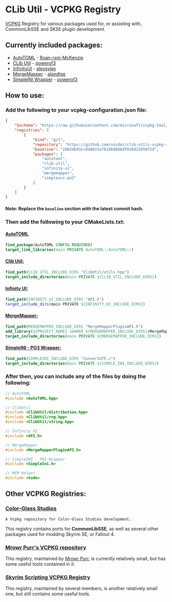 # CLib Util - VCPKG Registry

[VCPKG](https://vcpkg.io) Registry for various packages used for, or assisting with, CommonLibSSE and SKSE plugin development.

## Currently included packages&colon;

* [AutoTOML](https://github.com/Ryan-rsm-McKenzie/AutoTOML) - [Ryan-rsm-McKenzie](https://github.com/Ryan-rsm-McKenzie)
* [CLib Util](https://github.com/powerof3/CLibUtil) - [powerof3](https://github.com/powerof3)
* [InfinityUI](https://github.com/alexsylex/InfinityUI) - [alexsylex](https://github.com/alexsylex)
* [MergeMapper](https://github.com/alandtse/MergeMapper) - [alandtse](https://github.com/alandtse)
* [SimpleINI Wrapper](https://github.com/powerof3/simpleini) - [powerof3](https://github.com/powerof3)

## How to use&colon;

### Add the following to your vcpkg-configuration.json file&colon;

```json
{
    "$schema": "https://raw.githubusercontent.com/microsoft/vcpkg-tool/main/docs/vcpkg-configuration.schema.json",
    "registries": [
        {
            "kind": "git",
            "repository": "https://github.com/voidei/clib-utils-vcpkg-repository",
            "baseline": "20024b93cc048815af81db9608df020d25850f2d",
            "packages": [
                "autotoml",
                "clib-util",
                "infinity-ui",
                "mergemapper",
                "simpleini-po3"
            ]
        }
    ]
}
```

#### Note: Replace the `baseline` section with the latest commit hash&period;

### Then add the following to your CMakeLists.txt&colon;

#### [AutoTOML](https://github.com/shad0wshayd3/AutoTOML/)

```cmake
find_package(AutoTOML CONFIG REQUIRED)
target_link_libraries(main PRIVATE AutoTOML::AutoTOML::)
```

#### [Clib Util&colon;](https://github.com/powerof3/CLibUtil)

```cmake
find_path(CLIB_UTIL_INCLUDE_DIRS "ClibUtil/utils.hpp")
target_include_directories(main PRIVATE ${CLIB_UTIL_INCLUDE_DIRS})
```

#### [Infinity UI&colon;](https://github.com/alexsylex/InfinityUI)

```cmake
find_path(INFINITY_UI_INCLUDE_DIRS "API.h")
target_include_dirs(main PRIVATE ${INFINITY_UI_INCLUDE_DIRS})
```

#### [MergeMapper&colon;](https://github.com/alandtse/MergeMapper)

```cmake
find_path(MERGEMAPPER_INCLUDE_DIRS "MergeMapperPluginAPI.h")
add_library(${PROJECT_NAME} SHARED ${MERGEMAPPER_INCLUDE_DIRS}/MergeMapperPluginAPI.cpp)
target_include_directories(main PRIVATE ${MERGEMAPPER_INCLUDE_DIRS})
```

#### [SimpleINI - PO3 Wrapper&colon;](https://github.com/powerof3/simpleini)

```cmake
find_path(SIMPLEINI_INCLUDE_DIRS "ConvertUTF.c")
target_include_directories(main PRIVATE ${SIMPLE_INI_INCLUDE_DIRS})
```

<!--
#### [MCM Helper&colon;](https://github.com/Exit-9B/MCM-Helper)

```cmake
todo
```
-->

### After then, you can include any of the files by doing the following&colon;

```h
// AutoTOML
#include <AutoTOML.hpp>

// ClibUtil
#include <ClibUtil/distribution.hpp>
#include <ClibUtil/rng.hpp>
#include <ClibUtil/string.hpp>

// Infinity UI
#include <API.h>

// MergeMapper
#include <MergeMapperPluginAPI.h>

// SimpleINI - PO3 Wrapper
#include <SimpleIni.h>

// MCM Helper
#include <todo>
```

## Other VCPKG Registries&colon;

### [Color-Glass Studios](https://gitlab.com/colorglass/vcpkg-colorglass)

`A Vcpkg repository for Color-Glass Studios development.`

This registry contains ports for **CommonLibSSE**, as well as several other packages used for modding Skyrim SE, or Fallout 4.

### [Mrowr Purr's VCPKG repository](https://github.com/mrowrpurr/vcpkg-repo)

This registry, maintained by [Mrowr Purr](https://github.com/mrowrpurr), is currently relatively small, but has some useful tools contained in it.

### [Skyrim Scripting VCPKG Registry](https://github.com/SkyrimScripting/vcpkg)

This registry, maintained by several members, is another relatively small one, but still contains some useful tools.
